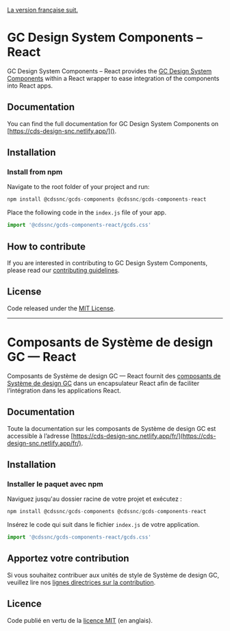 [La version française suit.](#composants-de-système-de-design-gc--react)

# GC Design System Components – React

GC Design System Components – React provides the [GC Design System Components](https://github.com/cds-snc/gcds-components/tree/main/packages/web) within a React wrapper to ease integration of the components into React apps.

## Documentation

You can find the full documentation for GC Design System Components on [https://cds-design-snc.netlify.app/]().

## Installation

### Install from npm

Navigate to the root folder of your project and run:

``` js
npm install @cdssnc/gcds-components @cdssnc/gcds-components-react
```

Place the following code in the `index.js` file of your app.

``` jsx
import '@cdssnc/gcds-components-react/gcds.css'
```

## How to contribute

If you are interested in contributing to GC Design System Components, please read our [contributing guidelines](https://github.com/cds-snc/gcds-components/blob/main/CONTRIBUTING.md).

## License

Code released under the [MIT License](https://github.com/cds-snc/gcds-components/blob/main/LICENSE).

--------

# Composants de Système de design GC — React

Composants de Système de design GC — React fournit des [composants de Système de design GC](../web/README.md) dans un encapsulateur React afin de faciliter l’intégration dans les applications React.

## Documentation

Toute la documentation sur les composants de Système de design GC est accessible à l’adresse [https://cds-design-snc.netlify.app/fr/](https://cds-design-snc.netlify.app/fr/).

## Installation

### Installer le paquet avec npm

Naviguez jusqu'au dossier racine de votre projet et exécutez :

``` js
npm install @cdssnc/gcds-components @cdssnc/gcds-components-react
```

Insérez le code qui suit dans le fichier `index.js` de votre application.

``` jsx
import '@cdssnc/gcds-components-react/gcds.css'
```

## Apportez votre contribution

Si vous souhaitez contribuer aux unités de style de Système de design GC, veuillez lire nos [lignes directrices sur la contribution](https://github.com/cds-snc/gcds-components/blob/main/CONTRIBUTING.md).

## Licence

Code publié en vertu de la [licence MIT](https://github.com/cds-snc/gcds-components/blob/main/LICENSE) (en anglais).